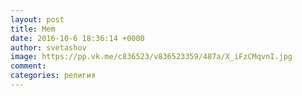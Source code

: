 ```yaml
--- 
layout: post 
title: Mem 
date: 2016-10-6 18:36:14 +0000 
author: svetashov 
image: https://pp.vk.me/c836523/v836523359/487a/X_iFzCMqvnI.jpg
comment: 
categories: религия
---
```

